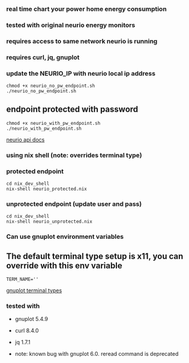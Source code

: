 ### real time chart your power home energy consumption
### tested with original neurio energy monitors
### requires access to same network neurio is running

### requires curl, jq, gnuplot
### update the NEURIO_IP with neurio local ip address

    chmod +x neurio_no_pw_endpoint.sh
    ./neurio_no_pw_endpoint.sh

##  endpoint protected with password

    chmod +x neurio_with_pw_endpoint.sh
    ./neurio_with_pw_endpoint.sh

[neurio api docs](https://api-docs.neur.io/#sensor-local-access)

### using nix shell (note: overrides terminal type)
### protected endpoint

    cd nix_dev_shell
    nix-shell neurio_protected.nix

### unprotected endpoint (update user and pass)

    cd nix_dev_shell
    nix-shell neurio_unprotected.nix

### Can use gnuplot environment variables 
## The default terminal type setup is x11, you can override with this env variable

    TERM_NAME=''

[gnuplot terminal types](http://www.gnuplot.info/docs_4.2/node341.html)

### tested with
- gnuplot 5.4.9
- curl 8.4.0
- jq 1.7.1

- note: known bug with gnuplot 6.0. reread command is deprecated
